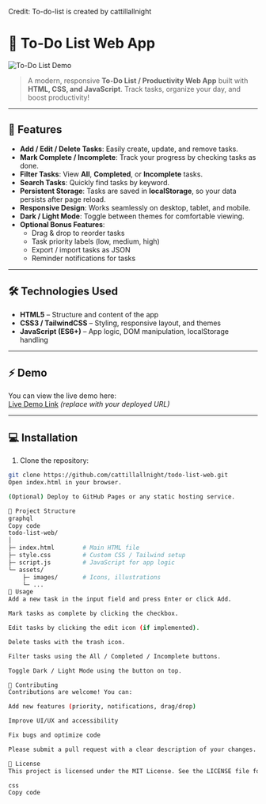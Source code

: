 Credit: To-do-list is created by cattillallnight

# 📝 To-Do List Web App

![To-Do List Demo](https://via.placeholder.com/600x200.png?text=To-Do+List+Demo)

> A modern, responsive **To-Do List / Productivity Web App** built with **HTML, CSS, and JavaScript**. Track tasks, organize your day, and boost productivity!

---

## 🌟 Features

- **Add / Edit / Delete Tasks**: Easily create, update, and remove tasks.  
- **Mark Complete / Incomplete**: Track your progress by checking tasks as done.  
- **Filter Tasks**: View **All**, **Completed**, or **Incomplete** tasks.  
- **Search Tasks**: Quickly find tasks by keyword.  
- **Persistent Storage**: Tasks are saved in **localStorage**, so your data persists after page reload.  
- **Responsive Design**: Works seamlessly on desktop, tablet, and mobile.  
- **Dark / Light Mode**: Toggle between themes for comfortable viewing.  
- **Optional Bonus Features**:
  - Drag & drop to reorder tasks  
  - Task priority labels (low, medium, high)  
  - Export / import tasks as JSON  
  - Reminder notifications for tasks  

---

## 🛠️ Technologies Used

- **HTML5** – Structure and content of the app  
- **CSS3 / TailwindCSS** – Styling, responsive layout, and themes  
- **JavaScript (ES6+)** – App logic, DOM manipulation, localStorage handling  

---

## ⚡ Demo

You can view the live demo here:  
[Live Demo Link](#) *(replace with your deployed URL)*

---

## 💻 Installation

1. Clone the repository:

```bash
git clone https://github.com/cattillallnight/todo-list-web.git
Open index.html in your browser.

(Optional) Deploy to GitHub Pages or any static hosting service.

📂 Project Structure
graphql
Copy code
todo-list-web/
│
├─ index.html        # Main HTML file
├─ style.css         # Custom CSS / Tailwind setup
├─ script.js         # JavaScript for app logic
└─ assets/
    ├─ images/       # Icons, illustrations
    └─ ...
🚀 Usage
Add a new task in the input field and press Enter or click Add.

Mark tasks as complete by clicking the checkbox.

Edit tasks by clicking the edit icon (if implemented).

Delete tasks with the trash icon.

Filter tasks using the All / Completed / Incomplete buttons.

Toggle Dark / Light Mode using the button on top.

📝 Contributing
Contributions are welcome! You can:

Add new features (priority, notifications, drag/drop)

Improve UI/UX and accessibility

Fix bugs and optimize code

Please submit a pull request with a clear description of your changes.

📜 License
This project is licensed under the MIT License. See the LICENSE file for details.

css
Copy code
